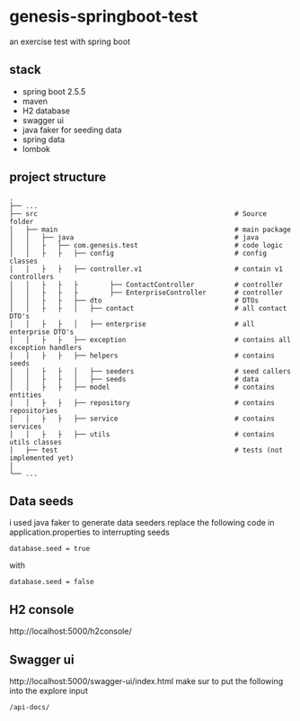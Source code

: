# genesis-springboot-test
an exercise test with spring boot

## stack
- spring boot 2.5.5
- maven
- H2 database
- swagger ui
- java faker for seeding data
- spring data
- lombok
## project structure
    .
    ├── ...
    ├── src                                                 # Source folder
    │   ├── main                                            # main package
    │   │   ├── java                                        # java
    │   │   ├   ├── com.genesis.test                        # code logic
    │   │   ├   ├   ├── config                              # config classes
    │   │   ├   ├   ├── controller.v1                       # contain v1 controllers
    │   │   ├   ├   ├        ├── ContactController          # controller
    │   │   ├   ├   ├        ├── EnterpriseController       # controller
    │   │   ├   ├   ├── dto                                 # DTOs
    │   │   ├   ├   │   ├── contact                         # all contact DTO's
    │   │   ├   ├   │   ├── enterprise                      # all enterprise DTO's
    │   │   ├   ├   ├── exception                           # contains all exception handlers  
    │   │   ├   ├   ├── helpers                             # contains seeds 
    │   │   ├   ├   │   ├── seeders                         # seed callers
    │   │   ├   ├   │   ├── seeds                           # data
    │   │   ├   ├   ├── model                               # contains entities 
    │   │   ├   ├   ├── repository                          # contains repositories 
    │   │   ├   ├   ├── service                             # contains services 
    │   │   ├   ├   ├── utils                               # contains utils classes
    │   ├── test                                            # tests (not implemented yet)
    │
    └── ...
## Data seeds
i used java faker to generate data seeders
replace the following code in application.properties to interrupting seeds
```properties
database.seed = true
```
with
```properties
database.seed = false
```
## H2 console
http://localhost:5000/h2console/

## Swagger ui
http://localhost:5000/swagger-ui/index.html
make sur to put the following into the explore input
```
/api-docs/
```

